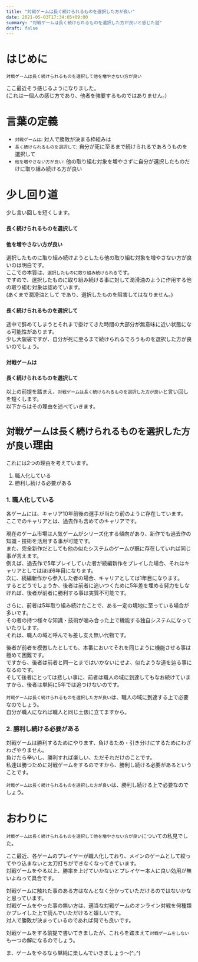 ```yaml
---
title: "対戦ゲームは長く続けられるものを選択した方が良い"
date: 2021-05-03T17:34:05+09:00
summary: "対戦ゲームは長く続けられるものを選択した方が良いと感じた話"
draft: false
---
```

# はじめに
`対戦ゲームは長く続けられるものを選択して他を増やさない方が良い`  

ここ最近そう感じるようになりました。  
(これは一個人の感じ方であり、他者を強要するものではありません。)

# 言葉の定義
* `対戦ゲームは`: 対人で勝敗が決まる枠組みは
* `長く続けられるものを選択して`: 自分が死に至るまで続けられるであろうものを選択して
* `他を増やさない方が良い`: 他の取り組む対象を増やさずに自分が選択したものだけに取り組み続ける方が良い

# 少し回り道
少し言い回しを短くします。

### `長く続けられるものを選択して`
### `他を増やさない方が良い`
選択したものに取り組み続けようとしたら他の取り組む対象を増やさない方が良いのは明白です。  
ここでの本質は、`選択したものに取り組み続けられる`です。  
ですので、選択したものに取り組み続ける事に対して潤滑油のように作用する他の取り組む対象は認めています。  
(あくまで潤滑油として であり、選択したものを阻害してはなりません。)

### `長く続けられるものを選択して`
途中で辞めてしまうとそれまで掛けてきた時間の大部分が無意味に近い状態になる可能性があります。  
少し大袈裟ですが、自分が死に至るまで続けられるでろうものを選択した方が良いのでしょう。  

### `対戦ゲームは`
### `長く続けられるものを選択して`
以上の前提を踏まえ、`対戦ゲームは長く続けられるものを選択した方が良い`と言い回しを短くします。  
以下からはその理由を述べていきます。

# `対戦ゲームは長く続けられるものを選択した方が良い`理由
これには2つの理由を考えています。
1. 職人化している
2. 勝利し続ける必要がある

### 1. 職人化している
各ゲームには、キャリア10年前後の選手が当たり前のように存在しています。  
ここでのキャリアとは、過去作も含めてのキャリアです。  

現在のゲーム市場は人気ゲームがシリーズ化する傾向があり、新作でも過去作の知識・技術を活用する事が可能です。  
また、完全新作だとしても他の似たシステムのゲームが既に存在していれば同じ事が言えます。  
例えば、過去作で5年プレイしていた者が続編新作をプレイした場合、それはキャリアとしてはほぼ6年目になります。  
次に、続編新作から参入した者の場合、キャリアとしては1年目になります。  
するとどうでしょうか、後者は前者に追いつくために5年差を埋める努力をしなければ、後者が前者に勝利する事は実質不可能です。  

さらに、前者は5年取り組み続けたことで、ある一定の境地に至っている場合が多いです。  
その者の持つ様々な知識・技術が噛み合った上で機能する独自システムになっていたりします。  
それは、職人の域と呼んでも差し支え無い代物です。  

後者が前者を模倣したとしても、本番においてそれを同じように機能させる事は極めて困難です。  
ですから、後者は前者と同一とまではいかないにせよ、似たような道を辿る事になるのです。  
そして後者にとっては悲しい事に、前者は職人の域に到達してもなお続けていますから、後者は単純に5年では追つけないのです。  

`対戦ゲームは長く続けられるものを選択した方が良い`は、職人の域に到達する上で必要なのでしょう。  
自分が職人になれば職人と同じ土俵に立てますから。

### 2. 勝利し続ける必要がある
対戦ゲームは勝利するためにやります、負けるため・引き分けにするためにわざわざやりません。  
負けたら辛いし、勝利すれば楽しい、ただそれだけのことです。  
私達は勝つために対戦ゲームをするのですから、勝利し続ける必要があるということです。  

`対戦ゲームは長く続けられるものを選択した方が良い`は、勝利し続ける上で必要なのでしょう。  

# おわりに
`対戦ゲームは長く続けられるものを選択して他を増やさない方が良い`についての私見でした。  

ここ最近、各ゲームのプレイヤーが職人化しており、メインのゲームとして絞ってやり込まないと太刀打ちができなくなってきています。  
対戦ゲームをやる以上、勝率を上げていかないとプレイヤー本人に良い効用が無いよねって具合です。  

対戦ゲームに触れた事のある方はなんとなく分かっていただけるのではないかなと思っています。  
対戦ゲームをやった事の無い方は、適当な対戦ゲームのオンライン対戦を何種類かプレイした上で読んでいただけると嬉しいです。  
対人で勝敗が決まっているのであれば何でも良いです。  

対戦ゲームをする前提で書いてきましたが、これらを踏まえて`対戦ゲームをしない`も一つの解になるのでしょう。  

ま、ゲームをやるなら単純に楽しんでいきましょう〜(^｡^)
